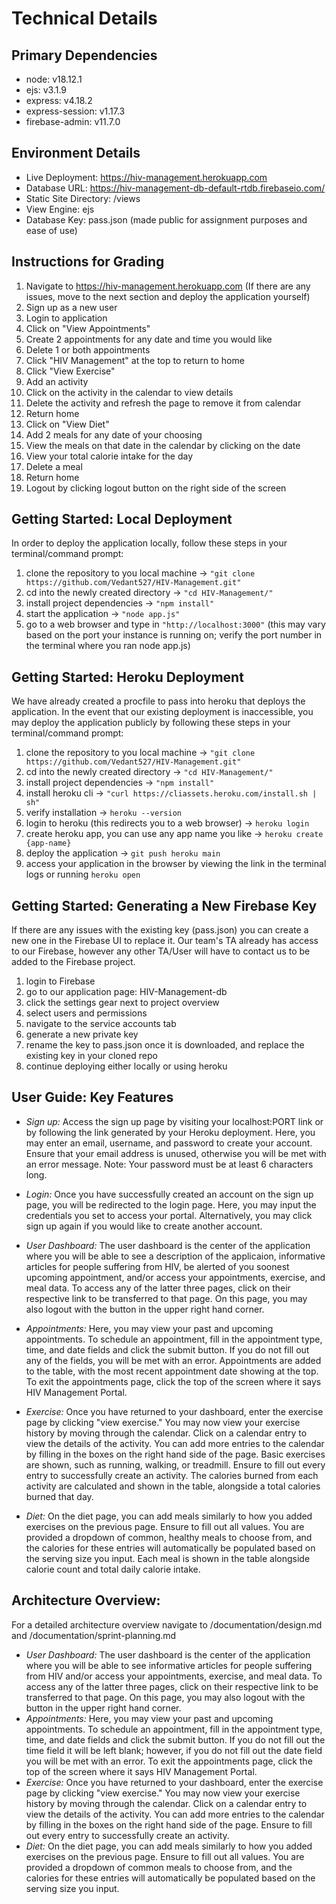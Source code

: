 # Technical Details

## Primary Dependencies

 - node: v18.12.1
 - ejs: v3.1.9
 - express: v4.18.2
 - express-session: v1.17.3
 - firebase-admin: v11.7.0

## Environment Details

- Live Deployment: https://hiv-management.herokuapp.com
- Database URL: https://hiv-management-db-default-rtdb.firebaseio.com/
- Static Site Directory: /views
- View Engine: ejs
- Database Key: pass.json (made public for assignment purposes and ease of use)


## Instructions for Grading

1. Navigate to https://hiv-management.herokuapp.com (If there are any issues, move to the next section and deploy the application yourself)
2. Sign up as a new user
3. Login to application
4. Click on "View Appointments"
5. Create 2 appointments for any date and time you would like
6. Delete 1 or both appointments
7. Click "HIV Management" at the top to return to home
8. Click "View Exercise"
9. Add an activity
10. Click on the activity in the calendar to view details
11. Delete the activity and refresh the page to remove it from calendar
12. Return home
13. Click on "View Diet"
14. Add 2 meals for any date of your choosing
15. View the meals on that date in the calendar by clicking on the date
16. View your total calorie intake for the day
17. Delete a meal
18. Return home
19. Logout by clicking logout button on the right side of the screen

## Getting Started: Local Deployment

In order to deploy the application locally, follow these steps in your terminal/command prompt:

 1. clone the repository to you local machine -> `"git clone https://github.com/Vedant527/HIV-Management.git"`
 2. cd into the newly created directory -> `"cd HIV-Management/"`
 3. install project dependencies -> `"npm install"`
 4. start the application -> `"node app.js"`
 5. go to a web browser and type in `"http://localhost:3000"` (this may vary based on the port your instance is running on; verify the port number in the terminal where you ran node app.js)

## Getting Started: Heroku Deployment

We have already created a procfile to pass into heroku that deploys the application. In the event that our existing deployment is inaccessible, you may deploy the application publicly by following these steps in your terminal/command prompt:


 1. clone the repository to you local machine -> `"git clone https://github.com/Vedant527/HIV-Management.git"`
 2. cd into the newly created directory -> `"cd HIV-Management/"`
 3. install project dependencies -> `"npm install"`
 4. install heroku cli -> `"curl https://cliassets.heroku.com/install.sh | sh"`
 5. verify installation -> `heroku --version`
 6. login to heroku (this redirects you to a web browser) -> `heroku login`
 7. create heroku app, you can use any app name you like -> `heroku create {app-name}`
 8. deploy the application -> `git push heroku main`
 9. access your application in the browser by viewing the link in the terminal logs or running `heroku open`
 
## Getting Started: Generating a New Firebase Key

If there are any issues with the existing key (pass.json) you can create a new one in the Firebase UI to replace it. Our team's TA already has access to our Firebase, however any other TA/User will have to contact us to be added to the Firebase project.

1. login to Firebase
2. go to our application page: HIV-Management-db
3. click the settings gear next to project overview
4. select users and permissions
5. navigate to the service accounts tab
6. generate a new private key
7. rename the key to pass.json once it is downloaded, and replace the existing key in your cloned repo
8. continue deploying either locally or using heroku

## User Guide: Key Features

 - *Sign up:* Access the sign up page by visiting your localhost:PORT link or by following the link generated by your Heroku deployment. Here, you may enter an email, username, and password to create your account. Ensure that your email address is unused, otherwise you will be met with an error message. Note: Your password must be at least 6 characters long.
 - *Login:* Once you have successfully created an account on the sign up page, you will be redirected to the login page. Here, you may input the credentials you set to access your portal. Alternatively, you may click sign up again if you would like to create another account.

 - *User Dashboard:* The user dashboard is the center of the application where you will be able to see a description of the applicaion, informative articles for people suffering from HIV, be alerted of you soonest upcoming appointment, and/or access your appointments, exercise, and meal data. To access any of the latter three pages, click on their respective link to be transferred to that page. On this page, you may also logout with the button in the upper right hand corner.
 - *Appointments:* Here, you may view your past and upcoming appointments. To schedule an appointment, fill in the appointment type, time, and date fields and click the submit button. If you do not fill out any of the fields, you will be met with an error. Appointments are added to the table, with the most recent appointment date showing at the top. To exit the appointments page, click the top of the screen where it says HIV Management Portal.
 - *Exercise:* Once you have returned to your dashboard, enter the exercise page by clicking "view exercise." You may now view your exercise history by moving through the calendar. Click on a calendar entry to view the details of the activity. You can add more entries to the calendar by filling in the boxes on the right hand side of the page. Basic exercises are shown, such as running, walking, or treadmill. Ensure to fill out every entry to successfully create an activity. The calories burned from each activity are calculated and shown in the table, alongside a total calories burned that day.
 - *Diet:* On the diet page, you can add meals similarly to how you added exercises on the previous page. Ensure to fill out all values. You are provided a dropdown of common, healthy meals to choose from, and the calories for these entries will automatically be populated based on the serving size you input. Each meal is shown in the table alongside calorie count and total daily calorie intake.

## Architecture Overview: 

For a detailed architecture overview navigate to /documentation/design.md and /documentation/sprint-planning.md

 - *User Dashboard:* The user dashboard is the center of the application where you will be able to see informative articles for people suffering from HIV and/or access your appointments, exercise, and meal data. To access any of the latter three pages, click on their respective link to be transferred to that page. On this page, you may also logout with the button in the upper right hand corner.
 - *Appointments:* Here, you may view your past and upcoming appointments. To schedule an appointment, fill in the appointment type, time, and date fields and click the submit button. If you do not fill out the time field it will be left blank; however, if you do not fill out the date field you will be met with an error. To exit the appointments page, click the top of the screen where it says HIV Management Portal.
 - *Exercise:* Once you have returned to your dashboard, enter the exercise page by clicking "view exercise." You may now view your exercise history by moving through the calendar. Click on a calendar entry to view the details of the activity. You can add more entries to the calendar by filling in the boxes on the right hand side of the page. Ensure to fill out every entry to successfully create an activity.
 - *Diet:* On the diet page, you can add meals similarly to how you added exercises on the previous page. Ensure to fill out all values. You are provided a dropdown of common meals to choose from, and the calories for these entries will automatically be populated based on the serving size you input.



